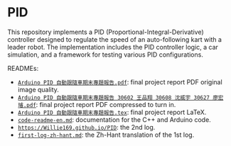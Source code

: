 # PID

This repository implements a PID (Proportional-Integral-Derivative) controller designed to regulate the speed of an auto-following kart with a leader robot. The implementation includes the PID controller logic, a car simulation, and a framework for testing various PID configurations.

READMEs:

- [`Arduino PID 自動跟隨車期末專題報告.pdf`](Arduino%20PID%20自動跟隨車期末專題報告.pdf): final project report PDF original image quality.
- [`Arduino PID 自動跟隨車期末專題報告 30602 王品翔 30608 沈威宇 30627 廖宏璿.pdf`](Arduino%20PID%20自動跟隨車期末專題報告%2030602%20王品翔%2030608%20沈威宇%2030627%20廖宏璿.pdf): final project report PDF compressed to turn in.
- [`Arduino PID 自動跟隨車期末專題報告.tex`](Arduino%20PID%20自動跟隨車期末專題報告.tex): final project report LaTeX.
- [`code-readme-en.md`](code-readme-en.md): documentation for the C++ and Arduino code.
- [`https://Willie169.github.io/PID`](https://Willie169.github.io/PID): the 2nd log.
- [`first-log-zh-hant.md`](first-log-zh-hant.md): the Zh-Hant translation of the 1st log.
